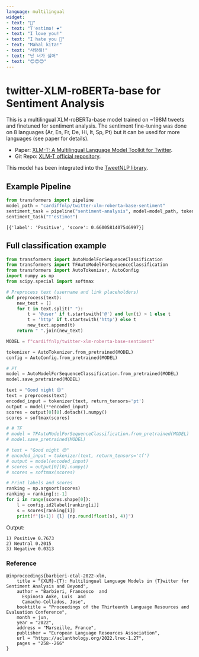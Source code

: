 ```yaml
---
language: multilingual
widget:
- text: "🤗"
- text: "T'estimo! ❤️"
- text: "I love you!"
- text: "I hate you 🤮"
- text: "Mahal kita!"
- text: "사랑해!"
- text: "난 너가 싫어"
- text: "😍😍😍"
---
```



# twitter-XLM-roBERTa-base for Sentiment Analysis

This is a multilingual XLM-roBERTa-base model trained on ~198M tweets and finetuned for sentiment analysis. The sentiment fine-tuning was done on 8 languages (Ar, En, Fr, De, Hi, It, Sp, Pt) but it can be used for more languages (see paper for details).

- Paper: [XLM-T: A Multilingual Language Model Toolkit for Twitter](https://arxiv.org/abs/2104.12250). 
- Git Repo: [XLM-T official repository](https://github.com/cardiffnlp/xlm-t).

This model has been integrated into the [TweetNLP library](https://github.com/cardiffnlp/tweetnlp).

## Example Pipeline
```python
from transformers import pipeline
model_path = "cardiffnlp/twitter-xlm-roberta-base-sentiment"
sentiment_task = pipeline("sentiment-analysis", model=model_path, tokenizer=model_path)
sentiment_task("T'estimo!")
```
```
[{'label': 'Positive', 'score': 0.6600581407546997}]
```

## Full classification example

```python
from transformers import AutoModelForSequenceClassification
from transformers import TFAutoModelForSequenceClassification
from transformers import AutoTokenizer, AutoConfig
import numpy as np
from scipy.special import softmax

# Preprocess text (username and link placeholders)
def preprocess(text):
    new_text = []
    for t in text.split(" "):
        t = '@user' if t.startswith('@') and len(t) > 1 else t
        t = 'http' if t.startswith('http') else t
        new_text.append(t)
    return " ".join(new_text)

MODEL = f"cardiffnlp/twitter-xlm-roberta-base-sentiment"

tokenizer = AutoTokenizer.from_pretrained(MODEL)
config = AutoConfig.from_pretrained(MODEL)

# PT
model = AutoModelForSequenceClassification.from_pretrained(MODEL)
model.save_pretrained(MODEL)

text = "Good night 😊"
text = preprocess(text)
encoded_input = tokenizer(text, return_tensors='pt')
output = model(**encoded_input)
scores = output[0][0].detach().numpy()
scores = softmax(scores)

# # TF
# model = TFAutoModelForSequenceClassification.from_pretrained(MODEL)
# model.save_pretrained(MODEL)

# text = "Good night 😊"
# encoded_input = tokenizer(text, return_tensors='tf')
# output = model(encoded_input)
# scores = output[0][0].numpy()
# scores = softmax(scores)

# Print labels and scores
ranking = np.argsort(scores)
ranking = ranking[::-1]
for i in range(scores.shape[0]):
    l = config.id2label[ranking[i]]
    s = scores[ranking[i]]
    print(f"{i+1}) {l} {np.round(float(s), 4)}")

```

Output: 

```
1) Positive 0.7673
2) Neutral 0.2015
3) Negative 0.0313
```

### Reference
```
@inproceedings{barbieri-etal-2022-xlm,
    title = "{XLM}-{T}: Multilingual Language Models in {T}witter for Sentiment Analysis and Beyond",
    author = "Barbieri, Francesco  and
      Espinosa Anke, Luis  and
      Camacho-Collados, Jose",
    booktitle = "Proceedings of the Thirteenth Language Resources and Evaluation Conference",
    month = jun,
    year = "2022",
    address = "Marseille, France",
    publisher = "European Language Resources Association",
    url = "https://aclanthology.org/2022.lrec-1.27",
    pages = "258--266"
}

```

